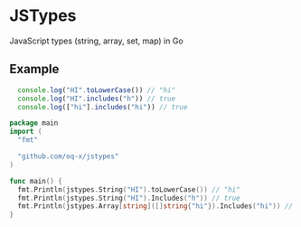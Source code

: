 # JSTypes
JavaScript types (string, array, set, map) in Go

## Example
```js
  console.log("HI".toLowerCase()) // "hi"
  console.log("HI".includes("h")) // true
  console.log(["hi"].includes("hi")) // true
```
```go
package main
import (
  "fmt"

  "github.com/oq-x/jstypes"
)

func main() {
  fmt.Println(jstypes.String("HI").toLowerCase()) // "hi"
  fmt.Println(jstypes.String("HI").Includes("h")) // true
  fmt.Println(jstypes.Array[string]([]string{"hi"}).Includes("hi")) // true
}
```
